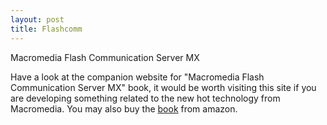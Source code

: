 ```yaml
---
layout: post
title: Flashcomm
---
```


Macromedia Flash Communication Server MX

Have a look at the companion website for "Macromedia Flash Communication Server MX" book, it would be worth visiting this site if you are developing something related to the new hot technology from Macromedia. You may also buy the <a href="http://www.amazon.com/exec/obidos/ASIN/0735713332/103-4093787-6611831" target="_blank">book</a> from amazon.</p>
